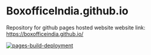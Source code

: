 # BoxofficeIndia.github.io
Repository for github pages hosted website
website link: https://boxofficeindia.github.io/

[![pages-build-deployment](https://github.com/BoxOfficeIndia/BoxofficeIndia.github.io/actions/workflows/pages/pages-build-deployment/badge.svg)](https://github.com/BoxOfficeIndia/BoxofficeIndia.github.io/actions/workflows/pages/pages-build-deployment)
